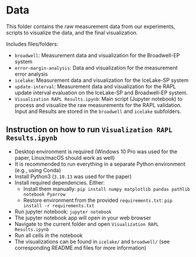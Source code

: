 # Data

This folder contains the raw measurement data from our experiments, scripts to visualize the data, and the final visualization.

Includes files/folders:
- `broadwell`: Measurement data and visualization for the Broadwell-EP system
- `error-margin-analysis`: Data and visualization for the measurement error analysis
- `icelake`: Measurement data and visualization for the IceLake-SP system
- `update-interval`: Measurement data and visualization for the RAPL update interval evaluation on the IceLake-SP and Broadwell-EP system.
- `Visualization RAPL Results.ipynb`: Main script (Jupyter notebook) to process and visualize the raw measurements for the RAPL validation. Input and Results are stored in the `broadwell` and `icelake` subfolders.

## Instruction on how to run `Visualization RAPL Results.ipynb`
- Desktop environment is required (Windows 10 Pro was used for the paper, Linux/macOS should work as well)
- It is recommended to run everything in a separate Python environment (e.g., using Conda)
- Install Python3 (`3.10.13` was used for the paper)
- Install required dependencies. Either:
  - Install them manually: `pip install numpy matplotlib pandas pathlib notebook Pyarrow`
  - Restore environment from the provided `requirements.txt`: `pip install -r requirements.txt`
- Run jupyter notebook: `jupyter notebook`
- The jupyter notebook app will open in your web browser
- Navigate to the current folder and open `Visualization RAPL Results.ipynb`
- Run all cells in the notebook
- The visualizations can be found in `icelake/` and `broadwell/` (see corresponding README.md files for more information)